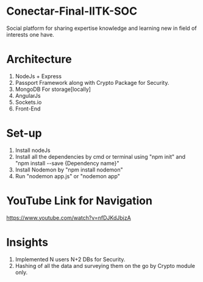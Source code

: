 # Conectar-Final-IITK-SOC
Social platform for sharing expertise knowledge and learning new in field of interests one have.

# Architecture
1. NodeJs + Express
2. Passport Framework along with Crypto Package for Security.
3. MongoDB For storage[locally]
4. AngularJs
5. Sockets.io
6. Front-End 

# Set-up
1. Install nodeJs 
2. Install all the dependencies by cmd or terminal using "npm init" and "npm install --save {Dependency name}"
3. Install Nodemon by "npm install nodemon"
4. Run "nodemon app.js" or "nodemon app"

# YouTube Link for Navigation
https://www.youtube.com/watch?v=nfDJKdJbjzA

# Insights
1. Implemented N users N+2 DBs for Security.
2. Hashing of all the data and surveying them on the go by Crypto module only.
